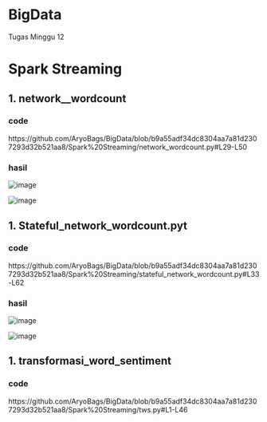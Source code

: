 # BigData
Tugas Minggu 12
# Spark Streaming
<h2>1. network__wordcount </h2>
<h3>code</h3>
https://github.com/AryoBags/BigData/blob/b9a55adf34dc8304aa7a81d2307293d32b521aa8/Spark%20Streaming/network_wordcount.py#L29-L50 
<h3>hasil</h3>

![image](https://github.com/AryoBags/BigData/assets/95728907/f6e12840-caaa-49f5-a88f-ed9b29d41d13)

![image](https://github.com/AryoBags/BigData/assets/95728907/4f4ffe61-8a37-47b0-aad9-6ffe5df5af03)

<h2>1. Stateful_network_wordcount.pyt </h2>
<h3>code</h3>
https://github.com/AryoBags/BigData/blob/b9a55adf34dc8304aa7a81d2307293d32b521aa8/Spark%20Streaming/stateful_network_wordcount.py#L33-L62
<h3>hasil</h3>

![image](https://github.com/AryoBags/BigData/assets/95728907/e429ba17-af47-4a85-9541-f772609be197)

![image](https://github.com/AryoBags/BigData/assets/95728907/f9f2561b-65a8-49a9-940b-d5e78a3ba516)

<h2>1. transformasi_word_sentiment </h2>
<h3>code</h3>
https://github.com/AryoBags/BigData/blob/b9a55adf34dc8304aa7a81d2307293d32b521aa8/Spark%20Streaming/tws.py#L1-L46


